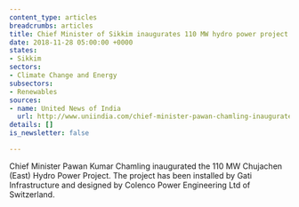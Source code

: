 ```yaml
---
content_type: articles
breadcrumbs: articles
title: Chief Minister of Sikkim inaugurates 110 MW hydro power project
date: 2018-11-28 05:00:00 +0000
states:
- Sikkim
sectors:
- Climate Change and Energy
subsectors:
- Renewables
sources:
- name: United News of India
  url: http://www.uniindia.com/chief-minister-pawan-chamling-inaugurates-110-mw-hydro-electric-power-project/east/news/1410217.html
details: []
is_newsletter: false

---
```

Chief Minister Pawan Kumar Chamling inaugurated the 110 MW Chujachen (East) Hydro Power Project. The project has been installed by Gati Infrastructure and designed by Colenco Power Engineering Ltd of Switzerland. 
